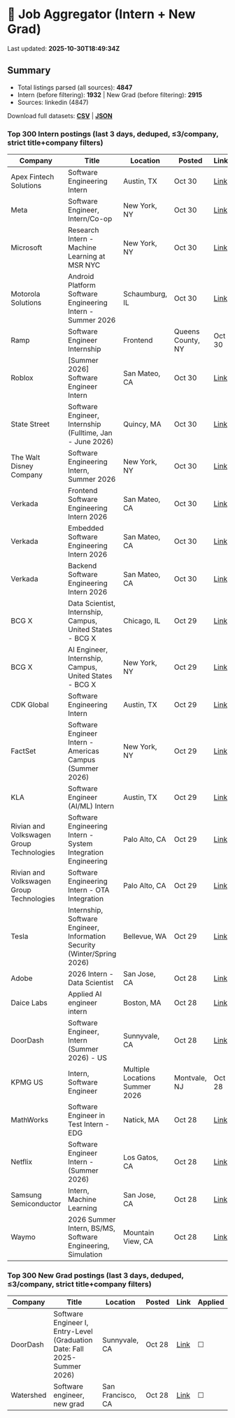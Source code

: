 # 🔎 Job Aggregator (Intern + New Grad)

Last updated: **2025-10-30T18:49:34Z**

## Summary
- Total listings parsed (all sources): **4847**
- Intern (before filtering): **1932** | New Grad (before filtering): **2915**
- Sources: linkedin (4847)

Download full datasets: **[CSV](data/jobs.csv)** | **[JSON](data/jobs.json)**

### Top 300 Intern postings (last 3 days, deduped, ≤3/company, strict title+company filters)
| Company | Title | Location | Posted | Link | Applied |
|---|---|---|---|---|---|
| Apex Fintech Solutions | Software Engineering Intern | Austin, TX | Oct 30 | [Link](https://www.linkedin.com/jobs/view/software-engineering-intern-at-apex-fintech-solutions-4302237430?position=5&pageNum=2&refId=9CR0uHpffBDyMJRP7mZyhg%3D%3D&trackingId=%2BKVEWlSmH%2FghG03YemEWIQ%3D%3D) | ☐ |
| Meta | Software Engineer, Intern/Co-op | New York, NY | Oct 30 | [Link](https://www.linkedin.com/jobs/view/software-engineer-intern-co-op-at-meta-4299526717?position=4&pageNum=0&refId=TqYEM5jV7Pgh2oRc8sWEKw%3D%3D&trackingId=7evtOXfnBZjP5rzxmhi4gg%3D%3D) | ☐ |
| Microsoft | Research Intern - Machine Learning at MSR NYC | New York, NY | Oct 30 | [Link](https://www.linkedin.com/jobs/view/research-intern-machine-learning-at-msr-nyc-at-microsoft-4333074869?position=7&pageNum=2&refId=edhIODKWGm0F3oo8HtDsuw%3D%3D&trackingId=C2BPhiTE4uij7oLoO%2BpU%2BA%3D%3D) | ☐ |
| Motorola Solutions | Android Platform Software Engineering Intern - Summer 2026 | Schaumburg, IL | Oct 30 | [Link](https://www.linkedin.com/jobs/view/android-platform-software-engineering-intern-summer-2026-at-motorola-solutions-4311675340?position=9&pageNum=2&refId=tQmbaCsDY9YGnRPBjQjMpw%3D%3D&trackingId=U7DgWnFclozfVXy4yWYiag%3D%3D) | ☐ |
| Ramp | Software Engineer Internship | Frontend | Queens County, NY | Oct 30 | [Link](https://www.linkedin.com/jobs/view/software-engineer-internship-frontend-at-ramp-4290877582?position=10&pageNum=0&refId=TqYEM5jV7Pgh2oRc8sWEKw%3D%3D&trackingId=2jKEqX2qVbgRaqDQsRhNKw%3D%3D) | ☐ |
| Roblox | [Summer 2026] Software Engineer Intern | San Mateo, CA | Oct 30 | [Link](https://www.linkedin.com/jobs/view/summer-2026-software-engineer-intern-at-roblox-4280874820?position=5&pageNum=5&refId=Rs8FYbvBXPvpJtGBanec3g%3D%3D&trackingId=zwYIZFgEgt%2BObjiY7H04Fg%3D%3D) | ☐ |
| State Street | Software Engineer, Internship (Fulltime, Jan - June 2026) | Quincy, MA | Oct 30 | [Link](https://www.linkedin.com/jobs/view/software-engineer-internship-fulltime-jan-june-2026-at-state-street-4308430649?position=7&pageNum=2&refId=9aloxQyxg7aB%2BwMMzwH46A%3D%3D&trackingId=dUTfS8Tow2MBzK%2BG%2F8Kq%2Bw%3D%3D) | ☐ |
| The Walt Disney Company | Software Engineering Intern, Summer 2026 | New York, NY | Oct 30 | [Link](https://www.linkedin.com/jobs/view/software-engineering-intern-summer-2026-at-the-walt-disney-company-4332996478?position=8&pageNum=0&refId=TqYEM5jV7Pgh2oRc8sWEKw%3D%3D&trackingId=%2F6wnT4njcZsvFqGgcugesA%3D%3D) | ☐ |
| Verkada | Frontend Software Engineering Intern 2026 | San Mateo, CA | Oct 30 | [Link](https://www.linkedin.com/jobs/view/frontend-software-engineering-intern-2026-at-verkada-4291804030?position=2&pageNum=5&refId=Rs8FYbvBXPvpJtGBanec3g%3D%3D&trackingId=uAmzjFXorORmVqA9byymVQ%3D%3D) | ☐ |
| Verkada | Embedded Software Engineering Intern 2026 | San Mateo, CA | Oct 30 | [Link](https://www.linkedin.com/jobs/view/embedded-software-engineering-intern-2026-at-verkada-4291801532?position=4&pageNum=5&refId=Rs8FYbvBXPvpJtGBanec3g%3D%3D&trackingId=9iqn9niDkxILMzXq1awbjw%3D%3D) | ☐ |
| Verkada | Backend Software Engineering Intern 2026 | San Mateo, CA | Oct 30 | [Link](https://www.linkedin.com/jobs/view/backend-software-engineering-intern-2026-at-verkada-4291697842?position=5&pageNum=5&refId=9Eg%2Fcw2mswlyr6DMD8RdDA%3D%3D&trackingId=K6CwjUPcdhhLX0n1e%2BGgqQ%3D%3D) | ☐ |
| BCG X | Data Scientist, Internship, Campus, United States - BCG X | Chicago, IL | Oct 29 | [Link](https://www.linkedin.com/jobs/view/data-scientist-internship-campus-united-states-bcg-x-at-bcg-x-4310968910?position=8&pageNum=0&refId=ieHT9r7XijeToz242CO6tA%3D%3D&trackingId=C2aSewfaXUzvF6cF7zKXXQ%3D%3D) | ☐ |
| BCG X | AI Engineer, Internship, Campus, United States - BCG X | New York, NY | Oct 29 | [Link](https://www.linkedin.com/jobs/view/ai-engineer-internship-campus-united-states-bcg-x-at-bcg-x-4310961967?position=3&pageNum=0&refId=m7uhlO4s4whvypNkq826%2FA%3D%3D&trackingId=pbLw0MYDTApFSt6qEEP8BA%3D%3D) | ☐ |
| CDK Global | Software Engineering Intern | Austin, TX | Oct 29 | [Link](https://www.linkedin.com/jobs/view/software-engineering-intern-at-cdk-global-4300941320?position=10&pageNum=2&refId=pd1H58o%2FJSuFMx91%2BjYfqA%3D%3D&trackingId=kB4Puor%2BbYIN4UGuEYR9cA%3D%3D) | ☐ |
| FactSet | Software Engineer Intern - Americas Campus (Summer 2026) | New York, NY | Oct 29 | [Link](https://www.linkedin.com/jobs/view/software-engineer-intern-americas-campus-summer-2026-at-factset-4299242631?position=3&pageNum=2&refId=se49QRozHZR2ykP5Si5Qzw%3D%3D&trackingId=uLbP%2FLosaoCmcc7CurwwAQ%3D%3D) | ☐ |
| KLA | Software Engineer (AI/ML) Intern | Austin, TX | Oct 29 | [Link](https://www.linkedin.com/jobs/view/software-engineer-ai-ml-intern-at-kla-4318993072?position=8&pageNum=2&refId=9CR0uHpffBDyMJRP7mZyhg%3D%3D&trackingId=BaoIzNTkz0EZOjzxtgvPLA%3D%3D) | ☐ |
| Rivian and Volkswagen Group Technologies | Software Engineering Intern - System Integration Engineering | Palo Alto, CA | Oct 29 | [Link](https://www.linkedin.com/jobs/view/software-engineering-intern-system-integration-engineering-at-rivian-and-volkswagen-group-technologies-4319588084?position=9&pageNum=7&refId=LEwPFUFBwUSSpfk8YgAeUA%3D%3D&trackingId=UDGaxEXCDm1AzU2FwR%2Bn8Q%3D%3D) | ☐ |
| Rivian and Volkswagen Group Technologies | Software Engineering Intern - OTA Integration | Palo Alto, CA | Oct 29 | [Link](https://www.linkedin.com/jobs/view/software-engineering-intern-ota-integration-at-rivian-and-volkswagen-group-technologies-4319528257?position=10&pageNum=7&refId=LEwPFUFBwUSSpfk8YgAeUA%3D%3D&trackingId=EjnNiyIo0c37SVg1JmCmsw%3D%3D) | ☐ |
| Tesla | Internship, Software Engineer, Information Security (Winter/Spring 2026) | Bellevue, WA | Oct 29 | [Link](https://www.linkedin.com/jobs/view/internship-software-engineer-information-security-winter-spring-2026-at-tesla-4333180726?position=2&pageNum=5&refId=8XbComs23F7Ktlix1ISlvA%3D%3D&trackingId=otQem3SjrV4DDebJF4%2FVJA%3D%3D) | ☐ |
| Adobe | 2026 Intern - Data Scientist | San Jose, CA | Oct 28 | [Link](https://www.linkedin.com/jobs/view/2026-intern-data-scientist-at-adobe-4319393215?position=6&pageNum=2&refId=BE93EzOqt2MxeQ5SwAj7lA%3D%3D&trackingId=3UtwhZbQKhyVRaXB%2FCY1Kw%3D%3D) | ☐ |
| Daice Labs | Applied AI engineer intern | Boston, MA | Oct 28 | [Link](https://www.linkedin.com/jobs/view/applied-ai-engineer-intern-at-daice-labs-4332880331?position=4&pageNum=0&refId=z44E0kn0TrVr%2Blbkt3C3oQ%3D%3D&trackingId=h69tyL96DAiVDoX7kJAnAg%3D%3D) | ☐ |
| DoorDash | Software Engineer, Intern (Summer 2026) - US | Sunnyvale, CA | Oct 28 | [Link](https://www.linkedin.com/jobs/view/software-engineer-intern-summer-2026-us-at-doordash-4310064416?position=6&pageNum=5&refId=g3TMMVnKz9%2FmrxdS8il0jA%3D%3D&trackingId=n74Sa3DgiSOPkP3npBpj3w%3D%3D) | ☐ |
| KPMG US | Intern, Software Engineer | Multiple Locations Summer 2026 | Montvale, NJ | Oct 28 | [Link](https://www.linkedin.com/jobs/view/intern-software-engineer-multiple-locations-summer-2026-at-kpmg-us-4319551932?position=10&pageNum=2&refId=se49QRozHZR2ykP5Si5Qzw%3D%3D&trackingId=j%2FnQhxRdY%2BOsNpUJkF2EIQ%3D%3D) | ☐ |
| MathWorks | Software Engineer in Test Intern - EDG | Natick, MA | Oct 28 | [Link](https://www.linkedin.com/jobs/view/software-engineer-in-test-intern-edg-at-mathworks-4318900487?position=4&pageNum=7&refId=nvu2dznQH8XZGKieTSdG8g%3D%3D&trackingId=ZyIpo6L%2BeYiPZZnCPowA7g%3D%3D) | ☐ |
| Netflix | Software Engineer Intern - (Summer 2026) | Los Gatos, CA | Oct 28 | [Link](https://www.linkedin.com/jobs/view/software-engineer-intern-summer-2026-at-netflix-4308798892?position=5&pageNum=5&refId=g3TMMVnKz9%2FmrxdS8il0jA%3D%3D&trackingId=MOy1%2FBGBw%2BDkMHSDT%2BTtIA%3D%3D) | ☐ |
| Samsung Semiconductor | Intern, Machine Learning | San Jose, CA | Oct 28 | [Link](https://www.linkedin.com/jobs/view/intern-machine-learning-at-samsung-semiconductor-4319393294?position=1&pageNum=0&refId=0jRugETASLeF9Gk5TPVdbQ%3D%3D&trackingId=6tqoRCl6jN2xNuXEcMwqww%3D%3D) | ☐ |
| Waymo | 2026 Summer Intern, BS/MS, Software Engineering, Simulation | Mountain View, CA | Oct 28 | [Link](https://www.linkedin.com/jobs/view/2026-summer-intern-bs-ms-software-engineering-simulation-at-waymo-4300782879?position=5&pageNum=7&refId=vhPXxywGtAN3J%2Bu9qouOAQ%3D%3D&trackingId=MGrOOGLmiQ%2BMUdRhmja1%2Bw%3D%3D) | ☐ |

### Top 300 New Grad postings (last 3 days, deduped, ≤3/company, strict title+company filters)
| Company | Title | Location | Posted | Link | Applied |
|---|---|---|---|---|---|
| DoorDash | Software Engineer I, Entry-Level (Graduation Date: Fall 2025-Summer 2026) | Sunnyvale, CA | Oct 28 | [Link](https://www.linkedin.com/jobs/view/software-engineer-i-entry-level-graduation-date-fall-2025-summer-2026-at-doordash-4309209043?position=7&pageNum=7&refId=9t5yCIV25IF5UiT2Lc%2FPpQ%3D%3D&trackingId=KJTQNVghPpa0mEjjsRvCbA%3D%3D) | ☐ |
| Watershed | Software engineer, new grad | San Francisco, CA | Oct 28 | [Link](https://www.linkedin.com/jobs/view/software-engineer-new-grad-at-watershed-4301383584?position=8&pageNum=2&refId=AEumJxdhyuxOaWdZ6e%2F7Yg%3D%3D&trackingId=UR1AF0xwQXhMOWy5TBhveA%3D%3D) | ☐ |

